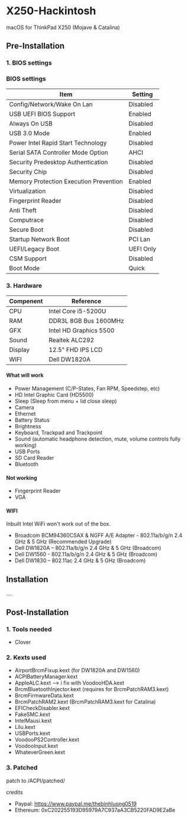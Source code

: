 # X250-Hackintosh

macOS for ThinkPad X250 (Mojave & Catalina)

## Pre-Installation

### 1. BIOS settings

### BIOS settings

| Item | Setting |
| ------------- | ------------ |
| Config/Network/Wake On Lan | Disabled |
| USB UEFI BIOS Support | Enabled |
| Always On USB | Disabled |
| USB 3.0 Mode | Enabled |
| Power Intel Rapid Start Technology | Disabled |
| Serial SATA Controller Mode Option | AHCI |
| Security Predesktop Authentication | Disabled |
| Security Chip | Disabled |
| Memory Protection Execution Prevention | Enabled |
| Virtualization | Disabled |
| Fingerprint Reader | Disabled |
| Anti Theft | Disabled |
| Computrace | Disabled |
| Secure Boot | Disabled |
| Startup Network Boot | PCI Lan |
| UEFI/Legacy Boot | UEFI Only |
| CSM Support | Disabled |
| Boot Mode | Quick |

### 3. Hardware

|Compenent|Reference|
|---|---|
|CPU|Intel Core i5-5200U|
|RAM|DDR3L 8GB Bus 1600MHz|
|GFX|Intel HD Graphics 5500|
|Sound|Realtek ALC292|
|Display|12.5" FHD IPS LCD|
|WIFI|Dell DW1820A|

#### What will work

- Power Management (C/P-States, Fan RPM, Speedstep, etc)
- HD Intel Graphic Card (HD5500)
- Sleep (Sleep from menu + lid close sleep)
- Camera
- Ethernet
- Battery Status
- Brightness
- Keyboard, Trackpad and Trackpoint
- Sound (automatic headphone detection, mute, volume controls fully working)
- USB Ports
- SD Card Reader
- Bluetooth

#### Not working

- Fingerprint Reader
- VGA

#### WIFI

Inbuilt Intel WiFi won't work out of the box.

- Broadcom BCM94360CSAX & NGFF A/E Adapter - 802.11a/b/g/n 2.4 GHz & 5 GHz (Recommended Upgrade)
- Dell DW1820A – 802.11a/b/g/n 2.4 GHz & 5 GHz (Broadcom)
- Dell DW1560 - 802.11a/b/g/n 2.4 GHz & 5 GHz (Broadcom)
- Dell DW1830 – 802.11ac 2.4 GHz & 5 GHz (Broadcom)

## Installation

....

## Post-Installation

### 1. Tools needed

- Clover

### 2. Kexts used

- AirportBrcmFixup.kext (for DW1820A and DW1560)
- ACPIBatteryManager.kext
- AppleALC.kext --> i fix with VoodooHDA.kext
- BrcmBluetoothInjector.kext (requires for BrcmPatchRAM3.kext)
- BrcmFirmwareData.kext
- BrcmPatchRAM2.kext (BrcmPatchRAM3.kext for Catalina)
- EFICheckDisabler.kext
- FakeSMC.kext
- IntelMausi.kext
- Lilu.kext
- USBPorts.kext
- VoodooPS2Controller.kext
- VoodooInput.kext
- WhateverGreen.kext

### 3. Patched
patch to /ACPI/patched/


credits

- Paypal: <https://www.paypal.me/thebinhluong0519>
- Ethereum: 0xC202255193D95979A7C937aA3CB5220FAD9E2aBe
